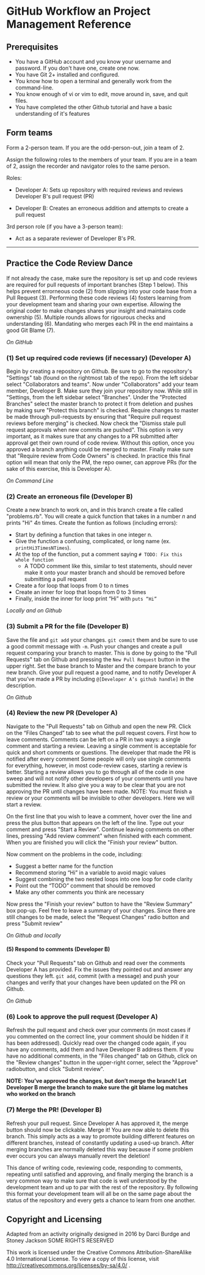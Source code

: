 # GitHub Workflow an Project Management Reference


## Prerequisites

- You have a GitHub account and you know your username and password. If you
  don't have one, create one now.
- You have Git 2+ installed and configured.
- You know how to open a terminal and generally work from the command-line.
- You know enough of vi or vim to edit, move around in, save, and quit files.
- You have completed the other Github tutorial and have a basic understanding of it's features


## Form teams

Form a 2-person team. If you are the odd-person-out, join a team of 2.

Assign the following roles to the members of your team. If you are in a
team of 2, assign the recorder and navigator roles to the same person.

Roles:

-   Developer A: Sets up repository with required reviews and reviews Developer B's pull request (PR)

-   Developer B: Creates an erroneous addition and attempts to create a pull request

3rd person role (if you have a 3-person team):
-   Act as a separate reviewer of Developer B's PR.


-------------

## Practice the Code Review Dance

If not already the case, make sure the repository is set up and code reviews are 
required for pull requests of important branches (Step 1 below).
This helps prevent errorneous code (2) from slipping into your code base from a Pull Request (3).
Performing these code reviews (4) fosters learning from your development team and sharing your own expertise.
Allowing the original coder to make changes shares your insight and maintains code ownership (5).
Multiple rounds allows for rigourous checks and understanding (6).
Mandating who merges each PR in the end maintains a good Git Blame (7).

*On GitHub*
### (1) Set up required code reviews (if necessary) (Developer A)

  Begin by creating a repository on Github. Be sure to go to the repository's "Settings" tab (found on the rightmost tab of the repo). From the left sidebar select "Collaborators and teams". Now under "Collaborators" add your team member, Developer B. Make sure they join your repository now. While still in "Settings, from the left sidebar select "Branches". Under the "Protected Branches" select the master branch to protect it from deletion and pushes by making sure "Protect this branch" is checked. Require changes to master be made through pull-requests by ensuring that "Require pull request reviews before merging" is checked. Now check the "Dismiss stale pull request approvals when new commits are pushed". This option is very important, as it makes sure that any changes to a PR submitted after approval get their own round of code review. Without this option, once you approved a branch anything could be merged to master. Finally make sure that "Require review from Code Owners" is checked. In practice this final option will mean that only the PM, the repo owner, can approve PRs (for the sake of this exercise, this is Developer A).

*On Command Line*
### (2) Create an erroneous file (Developer B)
    
  Create a new branch to work on, and in this branch create a file called "problems.rb".
  You will create a quick function that takes in a number *n* and prints "Hi" *4n* times.
  Create the funtion as follows (including errors):
  * Start by defining a function that takes in one integer n.
  * Give the function a confusing, complicated, or long name (ex. `printHi3TimesNTimes`).
  * At the top of the function, put a comment saying `# TODO: Fix this whole function`
    * A TODO comment like this, similar to test statements, should never make it onto your master branch and should be removed before submitting a pull request
  * Create a for loop that loops from 0 to n times
  * Create an inner for loop that loops from 0 to 3 times
  * Finally, inside the inner for loop print “Hi” with `puts “Hi”`

*Locally and on Github*
### (3) Submit a PR for the file (Developer B)

  Save the file and `git add` your changes. `git commit` them and be sure 
  to use a good commit message with `-m`. Push your changes and create 
  a pull request comparing your branch to master. This is done by going to 
  the "Pull Requests" tab on Github and pressing the `New Pull Request` 
  button in the upper right. Set the base branch to Master and the compare 
  branch to your new branch. Give your pull request a good name, and to 
  notify Developer A that you’ve made a PR by including 
  `@[Developer A’s github handle]` in the description.
    
*On Github*
### (4) Review the new PR (Developer A)

  Navigate to the "Pull Requests" tab on Github and open the new PR. Click on the “Files Changed” tab to see what the pull request covers.
  First how to leave comments. Comments can be left on a PR in two ways: a single comment and starting a review. Leaving a single comment is acceptable for quick and short comments or questions. The developer that made the PR is notified after every comment Some people will only use single comments for everything, however, in most code-review cases, starting a review is better. Starting a review allows you to go through all of the code in one sweep and will not notify other developers of your comments until you have submitted the review. It also give you a way to be clear that you are not approving the PR until changes have been made. NOTE: You must finish a review or your comments will be invisible to other developers. Here we will start a review.
  
  On the first line that you wish to leave a comment, hover over the line and press the plus button that appears on the left of the line. Type out your comment and press "Start a Review". Continue leaving comments on other lines, pressing "Add review comment" when finished with each comment. When you are finished you will click the "Finish your review" button.
  
  Now comment on the problems in the code, including:
  * Suggest a better name for the function
  * Recommend storing “Hi” in a variable to avoid magic values
  * Suggest combining the two nested loops into one loop for code clarity
  * Point out the “TODO” comment that should be removed
  * Make any other comments you think are necessary
  
  Now press the "Finish your review" button to have the "Review Summary" box pop-up. Feel free to leave a summary of your changes. Since there are still changes to be made, select the "Request Changes" radio button and press "Submit review"

*On Github and locally*
#### (5) Respond to comments (Developer B)

  Check your "Pull Requests" tab on Github and read over the comments Developer A has 
  provided. Fix the issues they pointed out and answer any questions they left.
  `git add`, commit (with a message) and push your changes and verify that your 
  changes have been updated on the PR on Github.

*On Github*
### (6) Look to approve the pull request (Developer A)

  Refresh the pull request and check over your comments (in most cases if you commented on the correct line, your comment should be hidden if it has been addressed).
  Quickly read over the changed code again, if you have any comments, add them and have Developer B address them.
 If you have no additional comments, in the "Files changed" tab on Github, click on the "Review changes" button in the upper-right corner, select the "Approve" radiobutton, and click "Submit review".
 
  **NOTE: You’ve approved the changes, but don’t merge the branch! Let Developer B merge the branch to make sure the git blame log matches who worked on the branch**

### (7) Merge the PR! (Developer B)
  Refresh your pull request. Since Developer A has approved it, the merge button should now be clickable. Merge it!
  You are now able to delete this branch. This simply acts as a way to promote building different features on different branches, instead of constantly updating a used-up branch. After merging branches are normally deleted this way because if some problem ever occurs you can always manually revert the deletion!

This dance of writing code, reviewing code, responding to comments, repeating until satisfied
and approving, and finally merging the branch is a very common way to make sure that code is
well understood by the development team and up to par with the rest of the repository. By
following this format your development team will all be on the same page about the status of
the repository and every gets a chance to learn from one another.


## Copyright and Licensing

Adapted from an activity originally designed in 2016 by Darci Burdge and Stoney Jackson SOME RIGHTS RESERVED

This work is licensed under the Creative Commons Attribution-ShareAlike 4.0
International License. To view a copy of this license, visit
http://creativecommons.org/licenses/by-sa/4.0/ .
